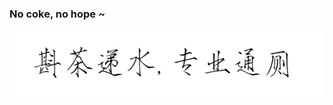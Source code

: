 ### No coke, no hope ~

![avatar](https://github.com/HadLongHair/HadLongHair/blob/master/media/zcds.PNG)
